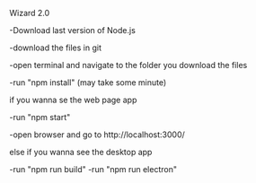 Wizard 2.0


-Download last version of Node.js

-download the files in git

-open terminal and navigate to the folder you download the files

-run "npm install" (may take some minute)

if you wanna se the web page app

  -run "npm start"

  -open browser and go to http://localhost:3000/

else if you wanna see the desktop app

  -run "npm run build"
  -run "npm run electron"

